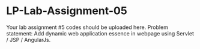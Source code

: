 # LP-Lab-Assignment-05
Your lab assignment #5 codes should be uploaded here. Problem statement: Add dynamic web application essence in webpage using Servlet / JSP / AngularJs.
